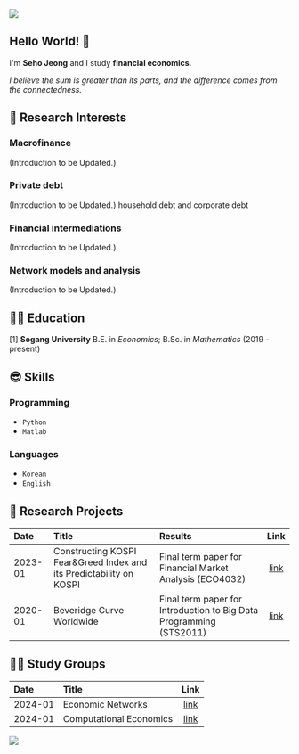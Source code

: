 <img src="https://capsule-render.vercel.app/api?type=waving&color=gradient&customColorList=27&height=100&section=header" />

## Hello World! 👋
I'm **Seho Jeong** and I study **financial economics**.

*I believe the sum is greater than its parts, and the difference comes from the connectedness.*


## 🤩 Research Interests
### Macrofinance
(Introduction to be Updated.)
### Private debt 
(Introduction to be Updated.)
household debt and corporate debt
### Financial intermediations
(Introduction to be Updated.)
### Network models and analysis
(Introduction to be Updated.)


## 👨‍🎓 Education
\[1\] **Sogang University** B.E. in *Economics*; B.Sc. in *Mathematics* (2019 - present)


## 😎 Skills
### Programming
- `Python`
- `Matlab`
### Languages
- `Korean`
- `English`


## 📑 Research Projects
|Date   |Title                   |Results |Link|
|:------|:-----------------------|:-------|:------:|
|2023-01|Constructing KOSPI Fear&Greed Index and its Predictability on KOSPI |Final term paper for Financial Market Analysis (ECO4032)    |[link]()|
|2020-01|Beveridge Curve Worldwide  |Final term paper for Introduction to Big Data Programming (STS2011)  |[link]()|


## 🧑‍🏫 Study Groups
|Date   |Title                   |Link|
|:------|:-----------------------|:------:|
|2024-01|Economic Networks       |[link]()|
|2024-01|Computational Economics |[link]()|


<img src="https://capsule-render.vercel.app/api?type=waving&color=gradient&customColorList=27&height=100&section=footer" />

